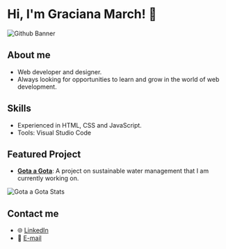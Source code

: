 # Hi, I'm Graciana March! 👋
![Github Banner](https://github.com/gracimarch/gracimarch/assets/136918669/7883c1f1-be99-47e3-b59e-c1c85562ae0b)

## About me
- Web developer and designer.
- Always looking for opportunities to learn and grow in the world of web development.

## Skills
- Experienced in HTML, CSS and JavaScript.
- Tools: Visual Studio Code

## Featured Project
- **[Gota a Gota](https://github.com/gracimarch/gota-a-gota)**: A project on sustainable water management that I am currently working on.

![Gota a Gota Stats](https://github.com/gracimarch/gracimarch/assets/136918669/4610f062-45d3-4939-a522-935a86dc4bcc)

## Contact me
- 🌐 [LinkedIn](https://www.linkedin.com/in/gracimarch/)
- 📧 [E-mail](mailto:gracianamarch1@gmail.com)
